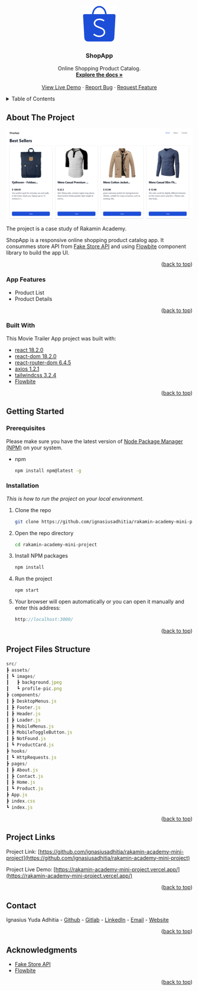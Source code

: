<!-- PROJECT LOGO -->
<br />
<div align="center">  
  <div>
    <a href="https://github.com/ignasiusadhitia/rakamin-academy-mini-project">    
      <img src="media/shopapp.png" alt="shopapp_image">
    </a>
  </div>
  
  <h3 align="center">ShopApp</h3>

  <p align="center">
  Online Shopping Product Catalog.
    <br />
    <a href="https://github.com/ignasiusadhitia/rakamin-academy-mini-project"><strong>Explore the docs »</strong></a>
    <br />
    <br />
    <a href="https://rakamin-academy-mini-project.vercel.app/">View Live Demo</a>
    ·
    <a href="https://github.com/ignasiusadhitia/rakamin-academy-mini-project/issues">Report Bug</a>
    ·
    <a href="https://github.com/ignasiusadhitia/rakamin-academy-mini-project/issues">Request Feature</a>
  </p>
</div>



<!-- TABLE OF CONTENTS -->
<details>
  <summary>Table of Contents</summary>
  <ol>
    <li>
      <a href="#about-the-project">About The Project</a>
      <ul>
        <li><a href="#built-with">Built With</a></li>
      </ul>
    </li>
    <li>
      <a href="#getting-started">Getting Started</a>
      <ul>
        <li><a href="#prerequisites">Prerequisites</a></li>
        <li><a href="#installation">Installation</a></li>
      </ul>
    </li>    
    <li><a href="#project-files-structure">Project Files Structure</a></li>  
    <li><a href="#project-links">Project Links</a></li>
    <li><a href="#contact">Contact</a></li>    
    <li><a href="#acknowledgments">Acknowledgments</a></li> 
  </ol>
</details>



<!-- ABOUT THE PROJECT -->
## About The Project

[![Movie Trailer][product-screenshot]](https://rakamin-academy-mini-project.vercel.app/)

The project is a case study of Rakamin Academy.

ShopApp is a responsive online shopping product catalog app. It consummes store API from [Fake Store API](https://fakestoreapi.com/) and using [Flowbite](https://flowbite.com/) component library to build the app UI.

<p align="right">(<a href="#top">back to top</a>)</p>


### App Features

* Product List
* Product Details

<p align="right">(<a href="#top">back to top</a>)</p>


### Built With

This Movie Trailer App project was built with:
* [react 18.2.0](https://reactjs.org/)
* [react-dom 18.2.0](https://reactjs.org/)
* [react-router-dom 6.4.5](https://reactrouter.com/en/main)
* [axios 1.2.1](https://axios-http.com/docs/intro)
* [tailwindcss 3.2.4](https://tailwindcss.com/)
* [Flowbite](https://flowbite.com/)



<p align="right">(<a href="#top">back to top</a>)</p>



<!-- GETTING STARTED -->
## Getting Started

### Prerequisites

Please make sure you have the latest version of [Node Package Manager (NPM)](https://www.npmjs.com/) on your system.
* npm
  ```sh
  npm install npm@latest -g
  ```

### Installation

_This is how to run the project on your local environment._

1. Clone the repo
   ```sh
   git clone https://github.com/ignasiusadhitia/rakamin-academy-mini-project.git
   ```
2. Open the repo directory
   ```sh
   cd rakamin-academy-mini-project
   ```
3. Install NPM packages
   ```sh
   npm install
   ```
4. Run the project
   ```js
   npm start
   ```
5. Your browser will open automatically or you can open it manually and enter this address:
   ```js
   http://localhost:3000/
   ```
   
<p align="right">(<a href="#top">back to top</a>)</p>



<!-- PROJECT FILES STRUCTURE -->
## Project Files Structure

```js
src/
┣ assets/
┃ ┗ images/
┃   ┣ background.jpeg
┃   ┗ profile-pic.png
┣ components/
┃ ┣ DesktopMenus.js
┃ ┣ Footer.js
┃ ┣ Header.js
┃ ┣ Loader.js
┃ ┣ MobileMenus.js
┃ ┣ MobileToggleButton.js
┃ ┣ NotFound.js
┃ ┗ ProductCard.js
┣ hooks/
┃ ┗ HttpRequests.js
┣ pages/
┃ ┣ About.js
┃ ┣ Contact.js
┃ ┣ Home.js
┃ ┗ Product.js
┣ App.js
┣ index.css
┗ index.js

```

<p align="right">(<a href="#top">back to top</a>)</p>



<!-- PROJECT LINKS -->
## Project Links

Project Link: [https://github.com/ignasiusadhitia/rakamin-academy-mini-project](https://github.com/ignasiusadhitia/rakamin-academy-mini-project)

Project Live Demo: [https://rakamin-academy-mini-project.vercel.app/](https://rakamin-academy-mini-project.vercel.app/)

<p align="right">(<a href="#top">back to top</a>)</p>



<!-- CONTACT -->
## Contact

Ignasius Yuda Adhitia - [Github](https://github.com/ignasiusadhitia/) - [Gitlab](https://gitlab.com/ignasiusadhitia/) - [LinkedIn](https://www.linkedin.com/in/ignasiusadhitia/) - [Email](hi@ignasiusadhitia.com) - [Website](www.ignasiusadhitia.com)

<p align="right">(<a href="#top">back to top</a>)</p>



<!-- ACKNOWLEDGMENTS -->
## Acknowledgments

* [Fake Store API](https://fakestoreapi.com/)
* [Flowbite](https://flowbite.com/)

<p align="right">(<a href="#top">back to top</a>)</p>



<!-- MARKDOWN LINKS & IMAGES -->
[product-logo]:https://github.com/
[product-screenshot]:media/screenshot.png


